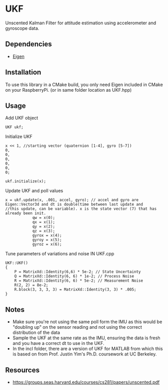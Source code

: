# UKF
Unscented Kalman Filter for attitude estimation using accelerometer and gyroscope data.

## Dependencies

- [Eigen](https://eigen.tuxfamily.org/index.php?title=Main_Page)

## Installation

To use this library in a CMake build, you only need Eigen included in CMake on your RaspberryPi. (or in same folder location as UKF.hpp)

## Usage
Add UKF object 
```
UKF ukf;
```

Initialize UKF
```
x << 1, //starting vector (quaternion [1-4], gyro [5-7])
0,
0,
0,
0,
0,
0;

ukf.initialize(x);
```

Update UKF and poll values
```
x = ukf.update(x, .001, accel, gyro); // accel and gyro are Eigen::Vector3d and dt is double(time between last update and                                          //this update, can be variable). x is the state vector (7) that has already been init.
            qw = x(0);
            qx = x(1);
            qy = x(2);
            qz = x(3);
            gyrox = x(4);
            gyroy = x(5);
            gyroz = x(6);
```
Tune parameters of variations and noise IN UKF.cpp
```
UKF::UKF()
{
    P = MatrixXd::Identity(6,6) * 5e-2; // State Uncertainty
    Q = MatrixXd::Identity(6, 6) * 1e-2; // Process Noise
    R = MatrixXd::Identity(6, 6) * 5e-2; // Measurement Noise
    R(2, 2) = 8e-2;
    R.block(3, 3, 3, 3) = MatrixXd::Identity(3, 3) * .005;
}
```

## Notes
- Make sure you're not using the same poll form the IMU as this would be "doubling up" on the sensor reading and not using the correct distribution of the data
- Sample the UKF at the same rate as the IMU, ensuring the data is fresh and you have a correct dt to use in the UKF.
- In the incl folder, there are a version of UKF for MATLAB from which this is based on from Prof. Justin Yim's Ph.D. coursework at UC Berkeley.
## Resources
- https://groups.seas.harvard.edu/courses/cs281/papers/unscented.pdf

